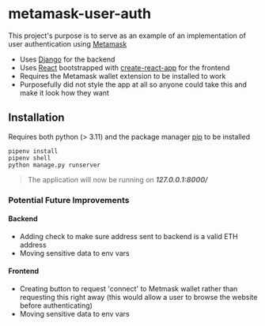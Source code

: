 # metamask-user-auth

This project's purpose is to serve as an example of an implementation of user authentication using [Metamask](https://metamask.io/)

- Uses [Django](https://www.djangoproject.com/) for the backend
- Uses [React](https://reactjs.org/) bootstrapped with [create-react-app](https://create-react-app.dev/) for the frontend
- Requires the Metamask wallet extension to be installed to work
- Purposefully did not style the app at all so anyone could take this and make it look how they want

## Installation

Requires both python (> 3.11) and the package manager [pip](https://pip.pypa.io/en/stable/) to be installed

```shell
pipenv install
pipenv shell
python manage.py runserver
```

> The application will now be running on **_127.0.0.1:8000/_**

### Potential Future Improvements

#### Backend

- Adding check to make sure address sent to backend is a valid ETH address
- Moving sensitive data to env vars

#### Frontend

- Creating button to request 'connect' to Metmask wallet rather than requesting this right away (this would allow a user to browse the website before authenticating)
- Moving sensitive data to env vars
